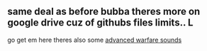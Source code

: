 ## same deal as before bubba theres more on google drive cuz of githubs files limits.. L

go get em here theres also some [advanced warfare sounds](https://mega.nz/folder/NrgAmSJZ#STwSnP6YYJ_UMFqhlEdv3Q)
